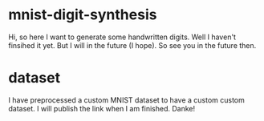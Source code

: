 # mnist-digit-synthesis
Hi, so here I want to generate some handwritten digits. Well I haven't finsihed it yet. But I will in the future (I hope). So see you in the future then.

# dataset
I have preprocessed a custom MNIST dataset to have a custom custom dataset. I will publish the link when I am finished. Danke!